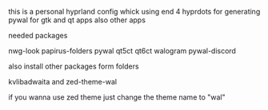 this is a personal hyprland config whick using end 4 hyprdots for generating pywal for gtk and qt apps also other apps

needed packages

nwg-look papirus-folders pywal qt5ct qt6ct walogram pywal-discord

also install other packages form folders 

kvlibadwaita and zed-theme-wal 


if you wanna use zed theme just change the theme name to "wal"
